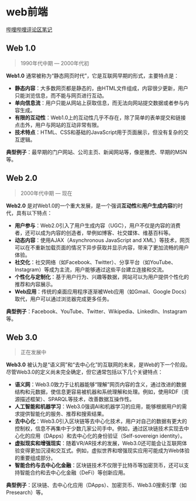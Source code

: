# web前端

[哔哩哔哩评论区笔记](https://www.yuque.com/cessstudy/kak11d)

## Web 1.0
> 1990年代中期 — 2000年代初

**Web1.0** 通常被称为“静态网页时代”，它是互联网早期的形式，主要特点是：

- **静态内容**：大多数网页都是静态的，由HTML文件组成，内容很少更新，用户只能浏览信息，而不能与网页进行互动。
- **单向信息流**：用户只能从网站上获取信息，而无法向网站提交数据或者参与内容生成。
- **有限的互动性**：Web1.0上的互动性几乎不存在，除了简单的表单提交和链接点击外，用户与网站的互动非常有限。
- **技术特点**：HTML、CSS和基础的JavaScript用于页面展示，但没有复杂的交互逻辑。

**典型例子**：最早期的门户网站、公司主页、新闻网站等，像是雅虎、早期的MSN等。

## Web 2.0
> 2000年代中期 — 现在

**Web2.0** 是对Web1.0的一个重大发展，是一个强调**互动性**和**用户生成内容**的时代，具有以下特点：

- **用户参与**：Web2.0引入了用户生成内容（UGC），用户不仅是内容的消费者，还可以成为内容的创造者，举例如博客、社交媒体、维基百科等。
- **动态内容**：使用AJAX（Asynchronous JavaScript and XML）等技术，网页可以在不重新加载页面的情况下异步获取并显示内容，带来了更加流畅的用户体验。
- **社交化**：社交网络（如Facebook、Twitter）、分享平台（如YouTube、Instagram）等成为主流，用户能够通过这些平台建立连接和交流。
- **个性化与定制化**：基于用户行为、兴趣等数据，网站可以为用户提供个性化的推荐和内容展示。
- **Web应用**：传统的桌面应用程序逐渐被Web应用（如Gmail、Google Docs）取代，用户可以通过浏览器完成更多任务。

**典型例子**：Facebook、YouTube、Twitter、Wikipedia、LinkedIn、Instagram等。

## Web 3.0
> 正在发展中

**Web3.0** 被认为是“语义网”和“去中心化”的互联网的未来，是Web的下一个阶段。尽管Web3.0的定义尚未完全确定，但它通常包括以下几个关键特点：

- **语义网**：Web3.0致力于让机器能够“理解”网页内容的含义，通过改进的数据结构和元数据，使信息更容易被机器和系统理解和处理。例如，使用RDF（资源描述框架）、SPARQL等技术，改善数据互操作性。
- **人工智能和机器学习**：Web3.0强调AI和机器学习的应用，能够根据用户的需求提供智能化的服务、推荐和搜索结果。
- **去中心化**：Web3.0引入区块链等去中心化技术，用户对自己的数据有更大的控制权，信息不再集中于少数几家公司手中。例如，通过区块链技术实现去中心化的应用（DApps）和去中心化的身份验证（Self-sovereign identity）。
- **虚拟现实和增强现实**：随着VR/AR技术的发展，Web3.0还可能会让互联网体验变得更加沉浸和交互式。例如，虚拟世界和增强现实应用可能成为Web体验的重要组成部分。
- **智能合约与去中心化金融**：区块链技术不仅限于比特币等加密货币，还可以支持智能合约和去中心化金融（DeFi）等创新应用。

**典型例子**：区块链、去中心化应用（DApps）、加密货币、Web3.0搜索引擎（如Presearch）等。